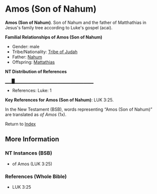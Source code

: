 # Amos (Son of Nahum)
**Amos (Son of Nahum)**. 
Son of Nahum and the father of Matthathias in Jesus's family tree according to Luke's gospel (acai). 




**Familial Relationships of Amos (Son of Nahum)**


* Gender: male
* Tribe/Nationality: [Tribe of Judah](../../../groups/md/acai/Judah.md)
* Father: [Nahum](Nahum.md)
* Offspring: [Mattathias](Mattathias.md)


**NT Distribution of References**

▁▁█▁▁▁▁▁▁▁▁▁▁▁▁▁▁▁▁▁▁▁▁▁▁▁▁
* References: Luke: 1



**Key References for Amos (Son of Nahum)**: 
LUK 3:25. 




In the New Testament (BSB), words representing “Amos (Son of Nahum)” are translated as 
*of Amos* (1x). 


Return to [Index](00-Index.md)

## More Information

### NT Instances (BSB)

* of Amos (LUK 3:25)



### References (Whole Bible)

* LUK 3:25




